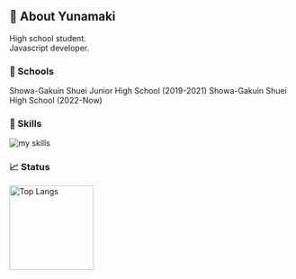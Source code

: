 ## 🌊 About Yunamaki
High school student.  
Javascript developer.

### 🏫 Schools
Showa-Gakuin Shuei Junior High School (2019-2021)
Showa-Gakuin Shuei High School (2022-Now)

### 🌱 Skills
<img alt="my skills" src="https://skillicons.dev/icons?theme=dark&perline=9&i=js,html,css,nodejs,express,rails,go,sass,supabase,cs,cpp,dotnet,aws,git,github,wordpress,figma" />

### 📈 Status
<img alt="Top Langs" height="150px" src="https://github-readme-stats.vercel.app/api/top-langs/?username=yunamaki3&layout=compact&show_icons=true" />
